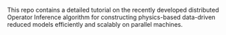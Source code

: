 This repo contains a detailed tutorial on the recently developed distributed Operator Inference algorithm for constructing physics-based data-driven reduced models efficiently and scalably on parallel machines.
